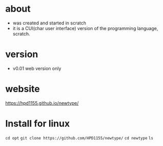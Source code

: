 # about
- was created and started in scratch
- it is a CUI(char user interface) version of the programming language, scratch.
# version
- v0.01 web version only
# website
https://hpd1155.github.io/newtype/
# Install for linux
```cd opt```
```git clone https://github.com/HPD1155/newtype/```
```cd newtype```
```ls```
